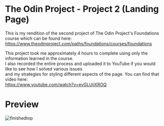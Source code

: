 # The Odin Project - Project 2 (Landing Page)
This is my rendition of the second project of The Odin Project's Foundations course which can be found here:\
https://www.theodinproject.com/paths/foundations/courses/foundations

This project took me approximately 4 hours to complete using only the information learned in the course.\
I also recorded the entire process and uploaded it to YouTube if you would like to see how I solved various issues\
and my strategies for styling different aspects of the page. You can find that video here:\
https://www.youtube.com/watch?v=evGLUijXROQ

# Preview

![finishedtop](https://user-images.githubusercontent.com/40162378/185500105-6f85e966-af24-4d81-89cf-cdde0b12c75a.png)


